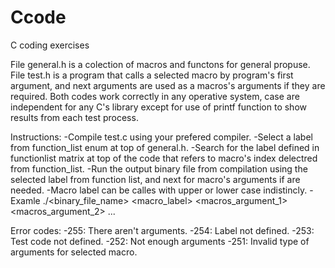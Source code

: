 # Ccode
C coding exercises

File general.h is a colection of macros and functons for general propuse.
File test.h is a program that calls a selected macro by program's first argument, and next arguments are used as a macros's arguments if they are required.
Both codes work correctly in any operative system, case are independent for any C's library except for use of printf function to show results from each test process.

Instructions:
-Compile test.c using your prefered compiler.
-Select a label from function_list enum at top of general.h.
-Search for the label defined in functionlist matrix at top of the code that refers to macro's index delectred from function_list.
-Run the output binary file from compilation using the selected label from function list, and next for macro's arguments if are needed.
-Macro label can be calles with upper or lower case indistincly.
-Examle ./<binary_file_name> <macro_label> <macros_argument_1> <macros_argument_2> ...

Error codes:
-255: There aren't arguments.
-254: Label not defined.
-253: Test code not defined.
-252: Not enough arguments
-251: Invalid type of arguments for selected macro.
